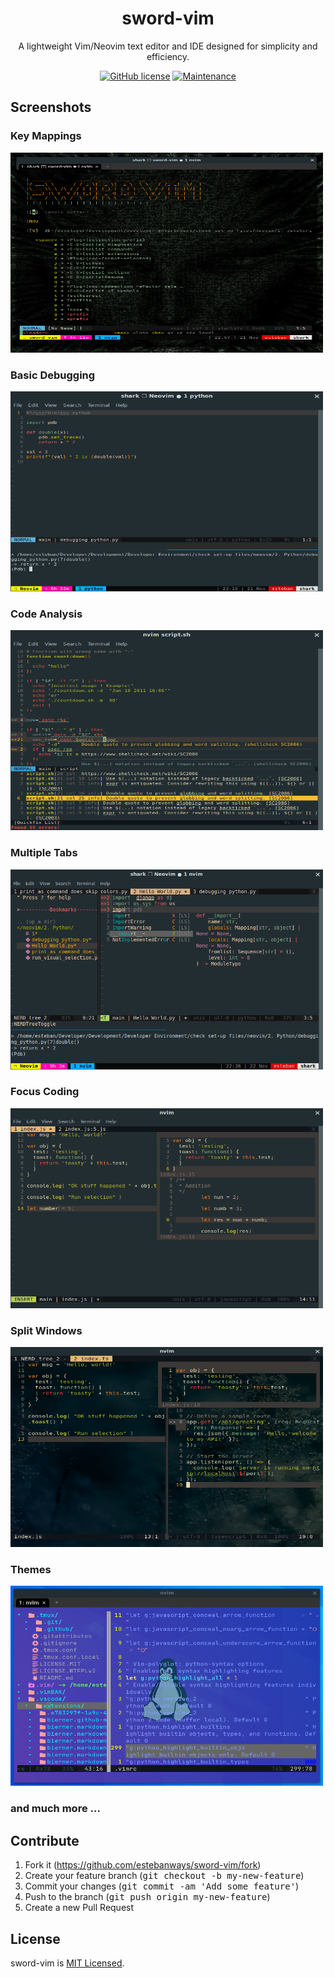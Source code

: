 <div align="center">

# sword-vim

A lightweight Vim/Neovim text editor and IDE designed for simplicity and efficiency.

[![GitHub license](https://img.shields.io/github/license/estebanways/sword-vim.svg)](https://github.com/estebanways/sword-vim/blob/master/LICENSE) [![Maintenance](https://img.shields.io/badge/Maintained%3F-yes-green.svg)](https://github.com/estebanways/sword-vim/graphs/commit-activity)

</div>

## Screenshots

### Key Mappings

<img alt="sword-vim" src="./screenshots/sword-vim.png?raw=true" width="500" height="320" />

### Basic Debugging

<img alt="debugging" src="./screenshots/debugging.png?raw=true" width="500" height="320" />

### Code Analysis

<img alt="analysis" src="./screenshots/analysis.png?raw=true" width="500" height="320" />

### Multiple Tabs

<img alt="buffers" src="./screenshots/buffers.png?raw=true" width="500" height="320" />

### Focus Coding

<img alt="focus" src="./screenshots/focus.png?raw=true" width="500" height="320" />

### Split Windows

<img alt="split" src="./screenshots/split-windows.png?raw=true" width="500" height="320" />

### Themes

<img alt="themes" src="./screenshots/themes.png?raw=true" width="500" height="320" />

### and much more ...

## Contribute

1. Fork it (https://github.com/estebanways/sword-vim/fork)
2. Create your feature branch (<kbd>git checkout -b my-new-feature</kbd>)
3. Commit your changes (<kbd>git commit -am 'Add some feature'</kbd>)
4. Push to the branch (<kbd>git push origin my-new-feature</kbd>)
5. Create a new Pull Request

## License

sword-vim is [MIT Licensed](./LICENSE).

[estebanways]: https://github.com/estebanways